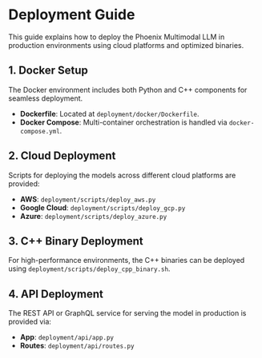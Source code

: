 # Deployment Guide

This guide explains how to deploy the Phoenix Multimodal LLM in production environments using cloud platforms and optimized binaries.

## 1. Docker Setup

The Docker environment includes both Python and C++ components for seamless deployment.

- **Dockerfile**: Located at `deployment/docker/Dockerfile`.
- **Docker Compose**: Multi-container orchestration is handled via `docker-compose.yml`.

## 2. Cloud Deployment

Scripts for deploying the models across different cloud platforms are provided:

- **AWS**: `deployment/scripts/deploy_aws.py`
- **Google Cloud**: `deployment/scripts/deploy_gcp.py`
- **Azure**: `deployment/scripts/deploy_azure.py`

## 3. C++ Binary Deployment

For high-performance environments, the C++ binaries can be deployed using `deployment/scripts/deploy_cpp_binary.sh`.

## 4. API Deployment

The REST API or GraphQL service for serving the model in production is provided via:

- **App**: `deployment/api/app.py`
- **Routes**: `deployment/api/routes.py`
